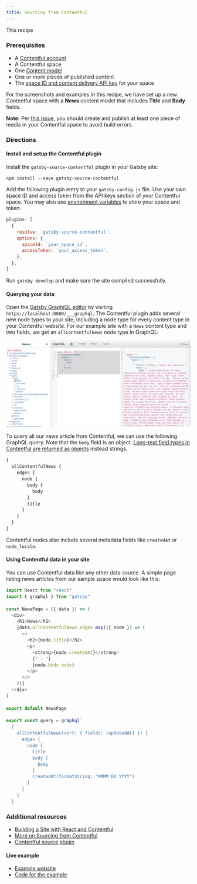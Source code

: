 ```yaml
---
title: Sourcing from Contentful
---
```


This recipe

### Prerequisites

- A [Contentful account](https://www.contentful.com/)
- A Contentful space
- One [Content model](https://www.contentful.com/developers/docs/concepts/data-model/)
- One or more pieces of published content
- The [space ID and content delivery API key](https://www.contentful.com/developers/docs/concepts/apis/#content-delivery-api) for your space

For the screenshots and examples in this recipe, we have set up a new Contentful space with a **News** content model that includes **Title** and **Body** fields.

**Note:** Per [this issue](https://github.com/gatsbyjs/gatsby/issues/15344#issuecomment-520151776), you should create and publish at least one piece of media in your Contentful space to avoid build errors.

### Directions

#### Install and setup the Contentful plugin

Install the `gatsby-source-contentful` plugin in your Gatsby site:

```shell
npm install --save gatsby-source-contentful
```

Add the following plugin entry to your `gatsby-config.js` file. Use your own space ID and access token from the API keys section of your Contentful space. You may also use [environment variables](https://www.gatsbyjs.org/docs/environment-variables/) to store your space and token.

```javascript:title=gatsby-config.js
plugins: [
  {
    resolve: `gatsby-source-contentful`,
    options: {
      spaceId: `your_space_id`,
      accessToken: `your_access_token`,
    },
  },
]
```

Run `gatsby develop` and make sure the site compiled successfully.

#### Querying your data

Open the [Gatsby GraphiQL editor](https://www.gatsbyjs.org/docs/introducing-graphiql/) by visiting `https://localhost:8000/___graphql`. The Contentful plugin adds several new node types to your site, including a node type for every content type in your Contentful website. For our example site with a `News` content type and two fields, we get an `allContentfulNews` node type in GraphQL:

![the graphql interface, with a sample query outlined below](./images/recipe-sourcing-contentful-graphql.png)

To query all our news article from Contentful, we can use the following GraphQL query. Note that the `body` field is an object. [Long-text field types in Contentful are returned as objects](https://www.gatsbyjs.org/packages/gatsby-source-contentful/#a-note-about-longtext-fields) instead strings.

```graphql
{
  allContentfulNews {
    edges {
      node {
        body {
          body
        }
        title
      }
    }
  }
}
```

Contentful nodes also include several metadata fields like `createdAt` or `node_locale`.

#### Using Contentful data in your site

You can use Contentful data like any other data source. A simple page listing news articles from our sample space would look like this:

```javascript
import React from "react"
import { graphql } from "gatsby"

const NewsPage = ({ data }) => (
  <div>
    <h1>News</h1>
    {data.allContentfulNews.edges.map(({ node }) => (
      <>
        <h2>{node.title}</h2>
        <p>
          <strong>{node.createdAt}</strong>
          {" — "}
          {node.body.body}
        </p>
      </>
    ))}
  </div>
)

export default NewsPage

export const query = graphql`
  {
    allContentfulNews(sort: { fields: [updatedAt] }) {
      edges {
        node {
          title
          body {
            body
          }
          createdAt(formatString: "MMMM DD YYYY")
        }
      }
    }
  }
```

### Additional resources

- [Building a Site with React and Contentful](https://www.gatsbyjs.org/blog/2018-1-25-building-a-site-with-react-and-contentful/)
- [More on Sourcing from Contentful](https://www.gatsbyjs.org/docs/sourcing-from-contentful/)
- [Contentful source plugin](https://www.gatsbyjs.org/packages/gatsby-source-contentful/)

#### Live example

- [Example website](http://kevee.net/gatsby-source-contentful-recipe/)
- [Code for the example](https://github.com/kevee/gatsby-source-contentful-recipe)
